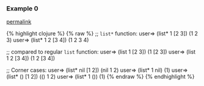 ### Example 0
[permalink](#example-0)

{% highlight clojure %}
{% raw %}
;; `list*` function:
user=> (list* 1 [2 3])
(1 2 3)
user=> (list* 1 2 [3 4])
(1 2 3 4)

;; compared to regular `list` function:
user=> (list 1 [2 3])
(1 [2 3])
user=> (list 1 2 [3 4])
(1 2 [3 4])

;; Corner cases:
user=> (list* nil [1 2])
(nil 1 2)
user=> (list* 1 nil)
(1)
user=> (list* () [1 2])
(() 1 2)
user=> (list* 1 ())
(1)
{% endraw %}
{% endhighlight %}


